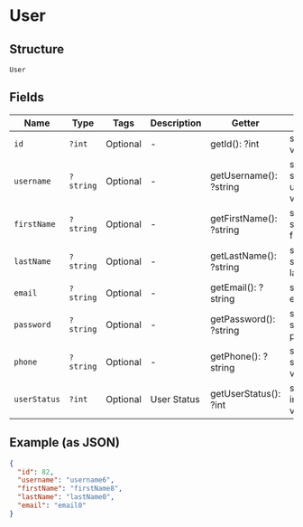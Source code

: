 
# User

## Structure

`User`

## Fields

| Name | Type | Tags | Description | Getter | Setter |
|  --- | --- | --- | --- | --- | --- |
| `id` | `?int` | Optional | - | getId(): ?int | setId(?int id): void |
| `username` | `?string` | Optional | - | getUsername(): ?string | setUsername(?string username): void |
| `firstName` | `?string` | Optional | - | getFirstName(): ?string | setFirstName(?string firstName): void |
| `lastName` | `?string` | Optional | - | getLastName(): ?string | setLastName(?string lastName): void |
| `email` | `?string` | Optional | - | getEmail(): ?string | setEmail(?string email): void |
| `password` | `?string` | Optional | - | getPassword(): ?string | setPassword(?string password): void |
| `phone` | `?string` | Optional | - | getPhone(): ?string | setPhone(?string phone): void |
| `userStatus` | `?int` | Optional | User Status | getUserStatus(): ?int | setUserStatus(?int userStatus): void |

## Example (as JSON)

```json
{
  "id": 82,
  "username": "username6",
  "firstName": "firstName8",
  "lastName": "lastName0",
  "email": "email0"
}
```

